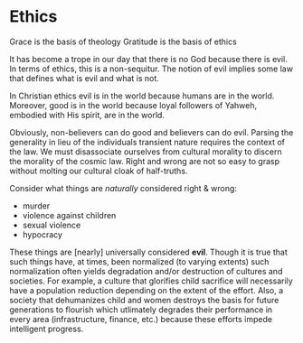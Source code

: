 # Ethics

Grace is the basis of theology
Gratitude is the basis of ethics


It has become a trope in our day that there is no God because there is evil.
In terms of ethics, this is a non-sequitur.
The notion of evil implies some law that defines what is evil and what is not.

In Christian ethics evil is in the world because humans are in the world.
Moreover, good is in the world because loyal followers of Yahweh, embodied with His spirit, are in the world.

Obviously, non-believers can do good and believers can do evil.
Parsing the generality in lieu of the individuals transient nature requires the context of the law.
We must disassociate ourselves from cultural morality to discern the morality of the cosmic law.
Right and wrong are not so easy to grasp without molting our cultural cloak of half-truths.

Consider what things are _naturally_ considered right & wrong:
- murder
- violence against children
- sexual violence
- hypocracy

These things are [nearly] universally considered **evil**.
Though it is true that such things have, at times, been normalized (to varying extents) such normalization often yields degradation and/or destruction of cultures and societies.
For example, a culture that glorifies child sacrifice will necessarily have a population reduction depending on the extent of the effort.
Also, a society that dehumanizes child and women destroys the basis for future generations to flourish which utlimately degrades their performance in every area (infrastructure, finance, etc.) because these efforts impede intelligent progress.
